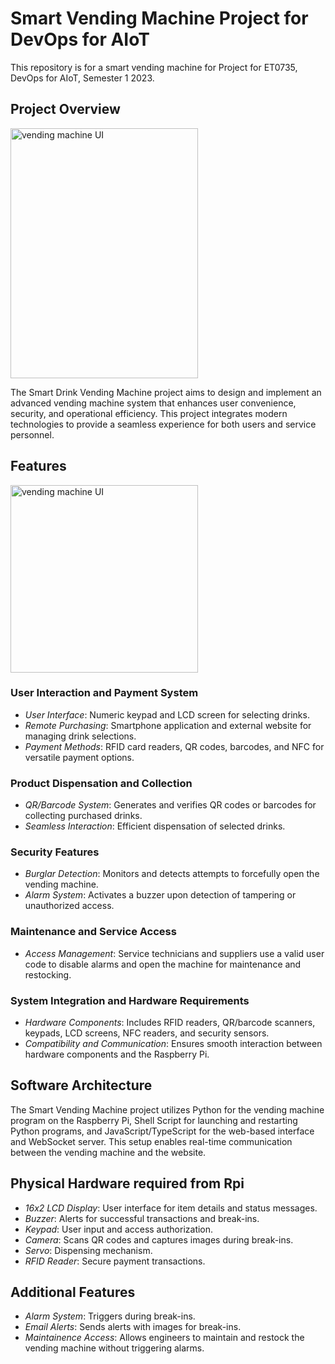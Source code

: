 # Smart Vending Machine Project for DevOps for AIoT
This repository is for a smart vending machine for Project for ET0735, DevOps for AIoT, Semester 1 2023.

## Project Overview
<img src="https://github.com/ET0735-DevOps-AIoT-AY2410/DCPE_2A_05_Group2/assets/145007633/26785512-8b75-4385-a1d2-187b447be92d" alt="vending machine UI" width="300" height="400">

The Smart Drink Vending Machine project aims to design and implement an advanced vending machine system that enhances user convenience, security, and operational efficiency. This project integrates modern technologies to provide a seamless experience for both users and service personnel.

## Features

<img src="https://github.com/ET0735-DevOps-AIoT-AY2410/DCPE_2A_05_Group2/assets/145007633/2f869fc4-44cd-4f6c-9374-58c4b6c227c8" alt="vending machine UI" width="300">


### User Interaction and Payment System
- *User Interface*: Numeric keypad and LCD screen for selecting drinks.
- *Remote Purchasing*: Smartphone application and external website for managing drink selections.
- *Payment Methods*: RFID card readers, QR codes, barcodes, and NFC for versatile payment options.

### Product Dispensation and Collection
- *QR/Barcode System*: Generates and verifies QR codes or barcodes for collecting purchased drinks.
- *Seamless Interaction*: Efficient dispensation of selected drinks.

### Security Features
- *Burglar Detection*: Monitors and detects attempts to forcefully open the vending machine.
- *Alarm System*: Activates a buzzer upon detection of tampering or unauthorized access.

### Maintenance and Service Access
- *Access Management*: Service technicians and suppliers use a valid user code to disable alarms and open the machine for maintenance and restocking.

### System Integration and Hardware Requirements
- *Hardware Components*: Includes RFID readers, QR/barcode scanners, keypads, LCD screens, NFC readers, and security sensors.
- *Compatibility and Communication*: Ensures smooth interaction between hardware components and the Raspberry Pi.

## Software Architecture

The Smart Vending Machine project utilizes Python for the vending machine program on the Raspberry Pi, Shell Script for launching and restarting Python programs, and JavaScript/TypeScript for the web-based interface and WebSocket server. This setup enables real-time communication between the vending machine and the website.

## Physical Hardware required from Rpi

- *16x2 LCD Display*: User interface for item details and status messages.
- *Buzzer*: Alerts for successful transactions and break-ins.
- *Keypad*: User input and access authorization.
- *Camera*: Scans QR codes and captures images during break-ins.
- *Servo*: Dispensing mechanism.
- *RFID Reader*: Secure payment transactions.

## Additional Features

- *Alarm System*: Triggers during break-ins.
- *Email Alerts*: Sends alerts with images for break-ins.
- *Maintainence Access*: Allows engineers to maintain and restock the vending machine without triggering alarms.
